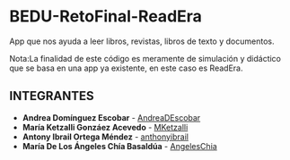 # BEDU-RetoFinal-ReadEra
App que nos ayuda a leer libros, revistas, libros de texto y documentos.

Nota:La finalidad de este código es meramente de simulación y didáctico que se basa en una app ya existente, en este caso es ReadEra.

## INTEGRANTES

* **Andrea Domínguez Escobar** -  [AndreaDEscobar](https://github.com/AndreaDEscobar)
* **María Ketzalli Gonzáez Acevedo** -  [MKetzalli](https://github.com/MKetzalli)
* **Antony Ibrail Ortega Méndez** - [anthonyibrail](https://github.com/anthonyibrail)
* **María De Los Ángeles Chía Basaldúa** -  [AngelesChia](https://github.com/AngelesChia)

